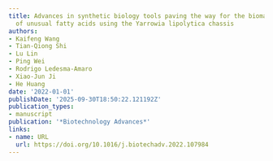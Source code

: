 ```yaml
---
title: Advances in synthetic biology tools paving the way for the biomanufacturing
  of unusual fatty acids using the Yarrowia lipolytica chassis
authors:
- Kaifeng Wang
- Tian‐Qiong Shi
- Lu Lin
- Ping Wei
- Rodrigo Ledesma‐Amaro
- Xiao‐Jun Ji
- He Huang
date: '2022-01-01'
publishDate: '2025-09-30T18:50:22.121192Z'
publication_types:
- manuscript
publication: '*Biotechnology Advances*'
links:
- name: URL
  url: https://doi.org/10.1016/j.biotechadv.2022.107984
---
```

